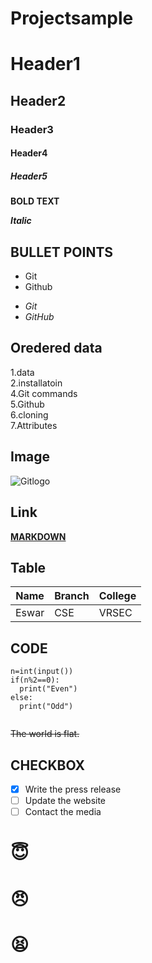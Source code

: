 # Projectsample

# Header1

## Header2

### Header3

#### Header4

##### Header5

**BOLD TEXT**

***Italic***

## **BULLET POINTS**

* Git
* Github
- *Git*
- *GitHub*

## **Oredered data**
  1.data                
  2.installatoin      
  4.Git commands      
  5.Github        
  6.cloning       
  7.Attributes       

## **Image**

![Gitlogo](https://github.githubassets.com/images/modules/open_graph/github-octocat.png)     

## **Link**
[**MARKDOWN**](https://www.markdownguide.org/cheat-sheet/)

## **Table**

|Name|Branch|College|
|----|------|-------|
|Eswar|CSE|VRSEC|

## **CODE**
```
n=int(input())
if(n%2==0):
  print("Even")
else:
  print("Odd")
 
```
~~The world is flat.~~
## **CHECKBOX**
- [x] Write the press release
- [ ] Update the website
- [ ] Contact the media

# :innocent:
# :angry:
# :tired_face:

